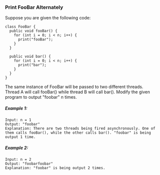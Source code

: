 ### Print FooBar Alternately
Suppose you are given the following code:

```
class FooBar {
  public void fooBar() {
    for (int i = 0; i < n; i++) {
      print("fooBar");
    }
  }

  public void bar() {
    for (int i = 0; i < n; i++) {
      print("bar");
    }
  }
}
```

The same instance of FooBar will be passed to two different threads. Thread A will call fooBar() while thread B will call bar(). Modify the given program to output "foobar" n times.

##### Example 1:
```
Input: n = 1
Output: "foobar"
Explanation: There are two threads being fired asynchronously. One of them calls fooBar(), while the other calls bar(). "foobar" is being output 1 time.
```

##### Example 2:
```
Input: n = 2
Output: "foobarfoobar"
Explanation: "foobar" is being output 2 times.
```
